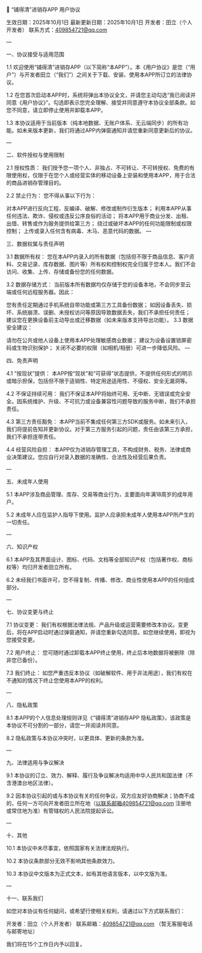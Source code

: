 📄 “铺得清”进销存APP 用户协议

生效日期：2025年10月1日
最新更新日期：2025年10月1日
开发者：田立（个人开发者）
联系方式：409854721@qq.com

—

一、协议接受与适用范围

1.1 欢迎使用“铺得清”进销存APP（以下简称“本APP”）。本《用户协议》是您（“用户”）与开发者田立（“我们”）之间关于下载、安装、使用本APP所订立的法律协议。

1.2 在您首次启动本APP时，系统将弹出本协议全文，并请您主动勾选“我已阅读并同意《用户协议》”。勾选即表示您完全理解、接受并同意遵守本协议全部条款。如您不同意，请立即停止使用并卸载本APP。

1.3 本协议适用于当前版本（纯本地数据、无账户体系、无云端同步）的所有功能。如未来版本更新，我们将通过APP内弹窗通知并请您重新同意更新后的协议。

—

二、软件授权与使用限制

2.1 授权性质：
我们授予您一项个人、非独占、不可转让、不可转授权、免费的有限使用权，仅限于在您个人或经营实体的移动设备上安装和使用本APP，用于合法的商品进销存管理目的。

2.2 禁止行为：
您不得从事以下行为：

对本APP进行反向工程、反编译、破解、修改或制作衍生版本；
利用本APP从事任何违法、欺诈、侵权或违反公序良俗的活动；
将本APP用于商业分发、出租、出借、转售或作为服务提供给第三方；
绕过或破坏本APP的任何功能限制或权限控制；
上传或录入任何含有病毒、木马、恶意代码的数据。
—

三、数据权属与责任声明

3.1 数据所有权：
您在本APP内录入的所有数据（包括但不限于商品信息、客户资料、交易记录、库存数据、图片等）所有权和控制权完全归属于您本人。我们不会访问、收集、上传、存储或备份您的任何数据。

3.2 数据存储方式：
当前版本所有数据均仅存储于您的设备本地，不会同步至云端或任何远程服务器。因此：

您有责任定期通过手机系统自带功能或第三方工具备份数据；
如因设备丢失、损坏、系统崩溃、误删、未授权访问等原因导致数据丢失，我们不承担任何责任；
建议您在更换设备前主动导出或迁移数据（如未来版本支持导出功能）。
3.3 数据安全建议：

请勿在公共或他人设备上使用本APP处理敏感商业数据；
建议为设备设置锁屏密码或生物识别保护；
关闭不必要的权限（如相机/相册）可进一步降低风险。
—

四、免责声明

4.1 “按现状”提供：
本APP按“现状”和“可获得”状态提供，不提供任何形式的明示或暗示担保，包括但不限于适销性、特定用途适用性、不侵权、安全无漏洞等。

4.2 不保证持续可用：
我们不保证本APP将始终可用、无中断、无错误或完全安全。因系统维护、升级、不可抗力或设备兼容性问题导致的服务中断，我们不承担责任。

4.3 第三方责任豁免：
本APP当前不集成任何第三方SDK或服务。如未来引入，我们将提前告知并更新协议。对于第三方服务引起的问题，责任由该第三方承担，我们不承担连带责任。

4.4 经营风险自担：
本APP仅为进销存管理工具，不构成财务、税务、法律或商业决策建议。您应自行对录入数据的准确性、合法性及经营后果负责。

—

五、未成年人使用

5.1 本APP涉及商品管理、库存、交易等商业行为，主要面向年满18周岁的成年用户。

5.2 未成年人应在监护人指导下使用。监护人应承担未成年人使用本APP所产生的一切责任。

—

六、知识产权

6.1 本APP及其界面设计、图标、代码、文档等全部知识产权（包括著作权、商标权等）均归开发者田立所有。

6.2 未经我们书面许可，您不得复制、传播、修改、商业性使用本APP的任何组成部分。

—

七、协议变更与终止

7.1 协议变更：
我们有权根据法律法规、产品升级或运营需要修改本协议。变更后，将在APP启动时通过弹窗通知，并请您重新勾选同意。如您继续使用，即视为您接受变更。

7.2 用户终止：
您可随时通过卸载本APP终止使用，终止后本地数据将被删除（除非您已备份）。

7.3 我们终止：
如您严重违反本协议（如破解软件、用于非法用途），我们有权在不通知的情况下终止您使用本APP的权利。

—

八、隐私政策

8.1 本APP的个人信息处理规则详见《“铺得清”进销存APP 隐私政策》，该政策是本协议不可分割的一部分，请您一并阅读并同意。

8.2 隐私政策与本协议冲突时，以更具体、更新的条款为准。

—

九、法律适用与争议解决

9.1 本协议的订立、效力、解释、履行及争议解决均适用中华人民共和国法律（不含港澳台地区法律）。

9.2 因本协议引起的或与本协议有关的任何争议，双方应友好协商解决；协商不成的，任何一方可向开发者田立所在地（以联系邮箱409854721@qq.com 注册地或常住地为准）有管辖权的人民法院提起诉讼。

—

十、其他

10.1 本协议中未尽事宜，依照国家有关法律法规执行。

10.2 本协议条款部分无效不影响其他条款效力。

10.3 本协议中文版本为正式文本，如有其他语言版本，以中文版为准。

—

十一、联系我们

如您对本协议有任何疑问，或希望行使相关权利，请通过以下方式联系我们：

开发者：田立（个人开发者）
联系邮箱：409854721@qq.com
（暂无客服电话与邮寄地址）

我们将在15个工作日内予以回复。